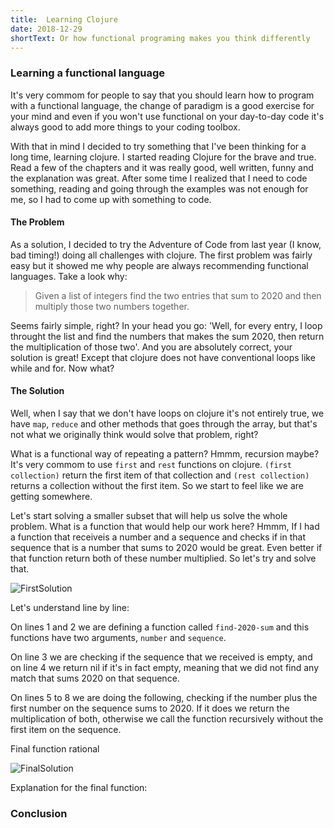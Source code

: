 ```yaml
---
title:  Learning Clojure
date: 2018-12-29
shortText: Or how functional programing makes you think differently
---
```



### Learning a functional language

It's very commom for people to say that you should learn how to program with a functional language, the change of paradigm
is a good exercise for your mind and even if you won't use functional on your day-to-day code it's always good to add more things to your coding toolbox.

With that in mind I decided to try something that I've been thinking for a long time, learning clojure.
I started reading Clojure for the brave and true. Read a few of the chapters and it was really good, well written, funny and the explanation was great.
After some time I realized that I need to code something, reading and going through the examples was not enough for me, so I had to come up with something to code.

#### The Problem

As a solution, I decided to try the Adventure of Code from last year (I know, bad timing!) doing all challenges with clojure. The first problem was fairly easy but it
showed me why people are always recommending functional languages. Take a look why:


> Given a list of integers find the two entries that sum to 2020 and then multiply those two numbers together.

Seems fairly simple, right? In your head you go: 'Well, for every entry, I loop throught the list and find the numbers that makes the sum 2020, then return the multiplication of those two'. And you are absolutely correct, your solution is great! Except that clojure does not have conventional loops like while and for. Now what?

#### The Solution

Well, when I say that we don't have loops on clojure it's not entirely true, we have `map`, `reduce` and other methods that goes through the array, but that's not what we originally think would solve that problem, right?

What is a functional way of repeating a pattern? Hmmm, recursion maybe?
It's very commom to use `first` and `rest` functions on clojure. `(first collection)` return the first item of that collection and `(rest collection)` returns a collection without the first item. So we start to feel like we are getting somewhere.

Let's start solving a smaller subset that will help us solve the whole problem. What is a function that would help our work here?
Hmmm, If I had a function that receiveis a number and a sequence and checks if in that sequence that is a number that sums to 2020 would be great.
Even better if that function return both of these number multiplied. So let's try and solve that.

![FirstSolution](https://i.ibb.co/V31NPJ4/clojure-first.png)


Let's understand line by line:

On lines 1 and 2 we are defining a function called `find-2020-sum` and this functions have two arguments, `number` and `sequence`.

On line 3 we are checking if the sequence that we received is empty, and on line 4 we return nil if it's in fact empty, meaning that we did not find any match that sums 2020 on that sequence.

On lines 5 to 8 we are doing the following, checking if the number plus the first number on the sequence sums to 2020.
If it does we return the multiplication of both, otherwise we call the function recursively without the first item on the sequence.

Final function rational

![FinalSolution](https://i.ibb.co/LzPg6Qm/clojure-second.png)

Explanation for the final function:


### Conclusion






